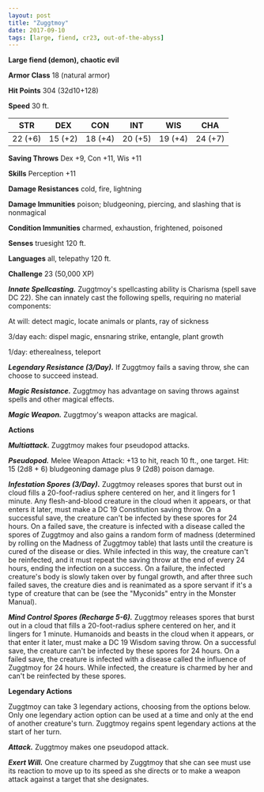 ```yaml
---
layout: post
title: "Zuggtmoy"
date: 2017-09-10
tags: [large, fiend, cr23, out-of-the-abyss]
---
```


**Large fiend (demon), chaotic evil**

**Armor Class** 18 (natural armor)

**Hit Points** 304 (32d10+128)

**Speed** 30 ft.

|   STR   |   DEX   |   CON   |   INT   |   WIS   |   CHA   |
|:-----:|:-----:|:-----:|:-----:|:-----:|:-----:|
| 22 (+6) | 15 (+2) | 18 (+4) | 20 (+5) | 19 (+4) | 24 (+7) |

**Saving Throws** Dex +9, Con +11, Wis +11

**Skills** Perception +11

**Damage Resistances** cold, fire, lightning

**Damage Immunities** poison; bludgeoning, piercing, and slashing that is nonmagical

**Condition Immunities** charmed, exhaustion, frightened, poisoned

**Senses** truesight 120 ft.

**Languages** all, telepathy 120 ft.

**Challenge** 23 (50,000 XP)

***Innate Spellcasting.*** Zuggtmoy's spellcasting ability is Charisma (spell save DC 22). She can innately cast the following spells, requiring no material components:

At will: detect magic, locate animals or plants, ray of sickness

3/day each: dispel magic, ensnaring strike, entangle, plant growth

1/day: etherealness, teleport

***Legendary Resistance (3/Day).*** If Zuggtmoy fails a saving throw, she can choose to succeed instead.

***Magic Resistance.*** Zuggtmoy has advantage on saving throws against spells and other magical effects.

***Magic Weapon.*** Zuggtmoy's weapon attacks are magical.

**Actions**

***Multiattack.*** Zuggtmoy makes four pseudopod attacks.

***Pseudopod.*** Melee Weapon Attack: +13 to hit, reach 10 ft., one target. Hit: 15 (2d8 + 6) bludgeoning damage plus 9 (2d8) poison damage.

***Infestation Spores (3/Day).*** Zuggtmoy releases spores that burst out in cloud fills a 20-foof-radius sphere centered on her, and it lingers for 1 minute. Any flesh-and-blood creature in the cloud when it appears, or that enters it later, must make a DC 19 Constitution saving throw. On a successful save, the creature can't be infected by these spores for 24 hours. On a failed save, the creature is infected with a disease called the spores of Zuggtmoy and also gains a random form of madness (determined by rolling on the Madness of Zuggtmoy table) that lasts until the creature is cured of the disease or dies. While infected in this way, the creature can't be reinfected, and it must repeat the saving throw at the end of every 24 hours, ending the infection on a success. On a failure, the infected creature's body is slowly taken over by fungal growth, and after three such failed saves, the creature dies and is reanimated as a spore servant if it's a type of creature that can be (see the "Myconids" entry in the Monster Manual).

***Mind Control Spores (Recharge 5-6).*** Zuggtmoy releases spores that burst out in a cloud that fills a 20-foot-radius sphere centered on her, and it lingers for 1 minute. Humanoids and beasts in the cloud when it appears, or that enter it later, must make a DC 19 Wisdom saving throw. On a successful save, the creature can't be infected by these spores for 24 hours. On a failed save, the creature is infected with a disease called the influence of Zuggtmoy for 24 hours. While infected, the creature is charmed by her and can't be reinfected by these spores.

**Legendary Actions**

Zuggtmoy can take 3 legendary actions, choosing from the options below. Only one legendary action option can be used at a time and only at the end of another creature's turn. Zuggtmoy regains spent legendary actions at the start of her turn.

***Attack.*** Zuggtmoy makes one pseudopod attack.

***Exert Will.*** One creature charmed by Zuggtmoy that she can see must use its reaction to move up to its speed as she directs or to make a weapon attack against a target that she designates.

